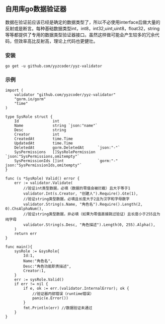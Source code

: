 ## 自用库go数据验证器
数据在验证前应该已经是确定的数据类型了，所以不必使用interface后做大量的反射或是断言。每种基础数据类型int，int8，int32,uint,uint8，float32，string等等都提供了专用的数据类型验证器接口。虽然这样做可能会产生较多的冗余代码，但效率高比反射高，理论上代码也更健壮。

### 安装
    go get -u github.com/yyzcoder/yyz-validator

### 示例

    import (
	    validator "github.com/yyzcoder/yyz-validator"
	    "gorm.io/gorm"
	    "time"
    )

    type SysRole struct {
	    Id               int
	    Name             string `json:"name"`
	    Desc             string
	    Creator          int
	    CreatedAt        time.Time
	    UpdatedAt        time.Time
	    DeletedAt        gorm.DeletedAt      `json:"-"`
	    SysPermissions   []SysRolePermission `json:"SysPermissions,omitempty"`
	    SysPermissionIds []int               `gorm:"-" json:"SysPermissionIds,omitempty"`
    }
    
    func (s *SysRole) Valid() error {
        err := validator.Validate(
            //验证int类型数据，必填（数据的零值会被拦截）且大于等于1
            validator.Int(s.Creator, "创建人").Require().Gte(1),
            //验证string类型数据，必填且长度大于2且为汉字和字母数字
            validator.String(s.Name, "角色名").Require().Length(2, 0).ChsAlphaNum(),
            //验证string类型数据，非必填（如果为零值直接跳过验证）且长度小于255且为纯字母
            validator.String(s.Desc, "角色描述").Length(0, 255).Alpha(),
        )
        return err
    }
    
    func main(){
        sysRole := &sysRole{
	        Id:1,
	        Name:"角色名",
	        Desc:"角色功能职责描述",
	        Creator:1,
	    }
	    err := sysRole.Valid()
	    if err != nil {
	        if e, ok := err.(validator.InternalError); ok {
	    	    //验证器内部错误（runtime错误）
                panic(e.Error())
	        }
	        fmt.Println(err) //数据验证未通过
        }
    }
